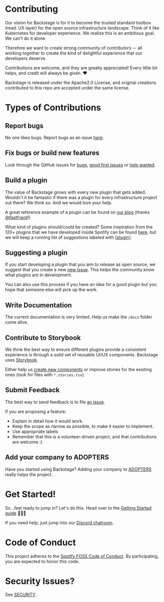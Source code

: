# Contributing

Our vision for Backstage is for it to become the trusted standard toolbox (read: UX layer) for the open source infrastructure landscape. Think of it like Kubernetes for developer experience. We realize this is an ambitious goal. We can’t do it alone.

Therefore we want to create strong community of contributors -- all working together to create the kind of delightful experience that our developers deserve.

Contributions are welcome, and they are greatly appreciated! Every little bit helps, and credit will always be given. ❤️

Backstage is released under the Apache2.0 License, and original creations contributed to this repo are accepted under the same license.

# Types of Contributions

## Report bugs

No one likes bugs. Report bugs as an issue [here](https://github.com/spotify/backstage/issues/new?template=bug_template.md).

## Fix bugs or build new features

Look through the GitHub issues for [bugs](https://github.com/spotify/backstage/labels/bugs), [good first issues](https://github.com/spotify/backstage/labels/good%20first%20issue) or [help wanted](https://github.com/spotify/backstage/labels/help%20wanted).

## Build a plugin

The value of Backstage grows with every new plugin that gets added. Wouldn't it be fantastic if there was a plugin for every infrastructure project out there? We think so. And we would love your help.

A great reference example of a plugin can be found on [our blog](https://backstage.io/blog/2020/04/06/lighthouse-plugin) (thanks [@fastfrwrd](https://github.com/fastfrwrd)!)

What kind of plugins should/could be created? Some inspiration from the 120+ plugins that we have developed inside Spotify can be found [here](https://backstage.io/demos), but we will keep a running list of suggestions labeled with [[plugin]](https://github.com/spotify/backstage/labels/plugin).

## Suggesting a plugin

If you start developing a plugin that you aim to release as open source, we suggest that you create a new [new Issue](https://github.com/spotify/backstage/issues/new?template=plugin_template.md). This helps the community know what plugins are in development.

You can also use this process if you have an idea for a good plugin but you hope that someone else will pick up the work.

## Write Documentation

The current documentation is very limited. Help us make the `/docs` folder come alive.

## Contribute to Storybook

We think the best way to ensure different plugins provide a consistent experience is through a solid set of reusable UI/UX components. Backstage uses [Storybook](http://storybook.backstage.io).

Either help us [create new components](https://github.com/spotify/backstage/labels/help%20wanted) or improve stories for the existing ones (look for files with `*.stories.tsx`).

## Submit Feedback

The best way to send feedback is to file [an issue](https://github.com/spotify/backstage/issues).

If you are proposing a feature:

- Explain in detail how it would work.
- Keep the scope as narrow as possible, to make it easier to implement.
- Use appropriate labels
- Remember that this is a volunteer-driven project, and that contributions
  are welcome :)

## Add your company to ADOPTERS

Have you started using Backstage? Adding your company to [ADOPTERS](ADOPTERS.md) really helps the project.

# Get Started!

So...feel ready to jump in? Let's do this. Head over to the [Getting Started guide](https://github.com/spotify/backstage#getting-started) 👏🏻💯

If you need help, just jump into our [Discord chatroom](https://discord.gg/MUpMjP2).

# Code of Conduct

This project adheres to the [Spotify FOSS Code of Conduct][code-of-conduct]. By participating, you are expected to honor this code.

[code-of-conduct]: https://github.com/spotify/backstage/blob/master/CODE_OF_CONDUCT.md

# Security Issues?

See [SECURITY](SECURITY.md).
